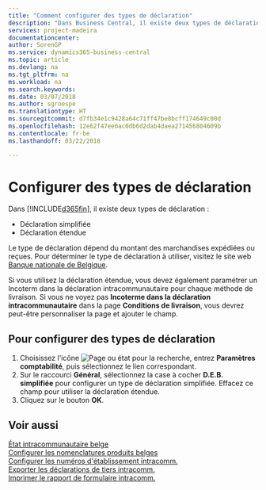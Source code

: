 ```yaml
---
title: "Comment configurer des types de déclaration"
description: "Dans Business Central, il existe deux types de déclarations."
services: project-madeira
documentationcenter: 
author: SorenGP
ms.service: dynamics365-business-central
ms.topic: article
ms.devlang: na
ms.tgt_pltfrm: na
ms.workload: na
ms.search.keywords: 
ms.date: 03/07/2018
ms.author: sgroespe
ms.translationtype: HT
ms.sourcegitcommit: d7fb34e1c9428a64c71ff47be8bcff174649c00d
ms.openlocfilehash: 12e62f47ee6ac0db6d2dab4daea271456804609b
ms.contentlocale: fr-be
ms.lasthandoff: 03/22/2018

---
```

# <a name="set-up-declaration-types"></a>Configurer des types de déclaration
Dans [!INCLUDE[d365fin](../../includes/d365fin_md.md)], il existe deux types de déclaration :  

- Déclaration simplifiée  
- Déclaration étendue  

Le type de déclaration dépend du montant des marchandises expédiées ou reçues. Pour déterminer le type de déclaration à utiliser, visitez le site web [Banque nationale de Belgique](http://go.microsoft.com/fwlink/?LinkId=163064).  

Si vous utilisez la déclaration étendue, vous devez également paramétrer un Incoterm dans la déclaration intracommunautaire pour chaque méthode de livraison. Si vous ne voyez pas **Incoterme dans la déclaration intracommunautaire** dans la page **Conditions de livraison**, vous devrez peut-être personnaliser la page et ajouter le champ. 

## <a name="to-set-up-declaration-types"></a>Pour configurer des types de déclaration  

1.  Choisissez l'icône ![Page ou état pour la recherche](../../media/ui-search/search_small.png "icône Page ou état pour la recherche"), entrez **Paramètres comptabilité**, puis sélectionnez le lien correspondant.  
2.  Sur le raccourci **Général**, sélectionnez la case à cocher **D.E.B. simplifiée** pour configurer un type de déclaration simplifiée. Effacez ce champ pour utiliser la déclaration étendue.  
3.  Cliquez sur le bouton **OK**.  

## <a name="see-also"></a>Voir aussi  
 [État intracommunautaire belge](belgian-intrastat-reporting.md)   
 [Configurer les nomenclatures produits belges](how-to-set-up-belgian-tariff-numbers.md)   
 [Configurer les numéros d'établissement intracomm.](how-to-set-up-intrastat-establishment-numbers.md)   
 [Exporter les déclarations de tiers intracomm.](how-to-export-intrastat-third-party-declararations.md)   
 [Imprimer le rapport de formulaire intracomm.](how-to-print-the-intrastat-form-report.md)

